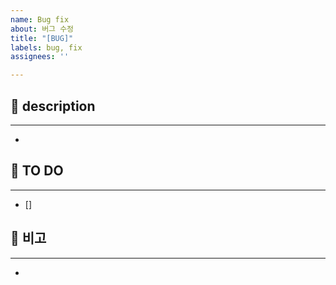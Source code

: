 ```yaml
---
name: Bug fix
about: 버그 수정
title: "[BUG]"
labels: bug, fix
assignees: ''

---
```


## 📌 description
***
- 

## 📝 TO DO
***
- []

## 💌 비고
***
-
